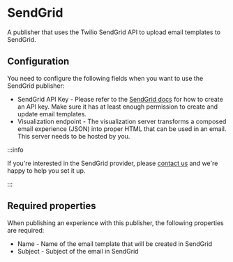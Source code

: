 # SendGrid
A publisher that uses the Twilio SendGrid API to upload email templates to SendGrid.

## Configuration
You need to configure the following fields when you want to use the SendGrid publisher:

* SendGrid API Key - Please refer to the [SendGrid docs](https://docs.sendgrid.com/ui/account-and-settings/api-keys) for how to create an API key. Make sure it has at least enough permission to create and update email templates.
* Visualization endpoint - The visualization server transforms a composed email experience (JSON) into proper HTML that can be used in an email. This server needs to be hosted by you.

:::info

If you're interested in the SendGrid provider, please [contact us](https://www.atama.co/contact-us) and we're happy to help you set it up.

:::

## Required properties
When publishing an experience with this publisher, the following properties are required:

* Name - Name of the email template that will be created in SendGrid
* Subject - Subject of the email in SendGrid
